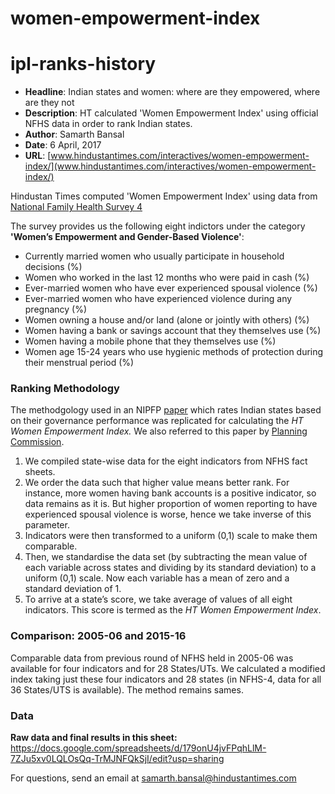 # women-empowerment-index

# ipl-ranks-history
- **Headline**: Indian states and women: where are they empowered, where are they not
- **Description**: HT calculated 'Women Empowerment Index' using official NFHS data in order to rank Indian states.
- **Author**: Samarth Bansal
- **Date**: 6 April, 2017
- **URL**: [www.hindustantimes.com/interactives/women-empowerment-index/](www.hindustantimes.com/interactives/women-empowerment-index/)


Hindustan Times computed 'Women Empowerment Index' using data from [National Family Health Survey 4]

The survey provides us the following eight indictors under the category **'Women’s Empowerment and Gender-Based Violence'**:
    
  - Currently married women who usually participate in household decisions (%)
  - Women who worked in the last 12 months who were paid in cash (%)
  - Ever-married women who have ever experienced spousal violence (%)
  - Ever-married women who have experienced violence during any pregnancy (%)
  - Women owning a house and/or land (alone or jointly with others) (%)
  - Women having a bank or savings account that they themselves use (%)
  - Women having a mobile phone that they themselves use (%)
  - Women age 15-24 years who use hygienic methods of protection during their menstrual period (%)
 
### Ranking Methodology
The methodgology used in an NIPFP [paper] which rates Indian states based on their governance performance was replicated for calculating the *HT Women Empowerment Index.* We also referred to this paper by [Planning Commission].

1. We compiled state-wise data for the eight indicators from NFHS fact sheets. 
2. We order the data such that higher value means better rank. For instance, more women having bank accounts is a positive indicator, so data remains as it is. But higher proportion of women reporting to have experienced spousal violence is worse, hence we take inverse of this parameter. 
3. Indicators were then transformed to a uniform (0,1) scale to make them comparable. 
4. Then, we standardise the data set (by subtracting the mean value of each variable across states and dividing by its standard deviation) to a uniform (0,1) scale. Now each variable has a mean of zero and a standard deviation of 1.
5. To arrive at  a state’s score, we take average of values of all eight indicators. This score is termed as the *HT Women Empowerment Index*.

### Comparison: 2005-06 and 2015-16
Comparable data from previous round of NFHS held in 2005-06 was available for four indicators and for 28 States/UTs. We calculated a modified index taking just these four indicators and 28 states (in NFHS-4, data for all 36 States/UTS is available). The method remains sames. 

### Data

**Raw data and final results in this sheet:** https://docs.google.com/spreadsheets/d/179onU4jvFPqhLlM-7ZJu5xv0LQLOsQq-TrMJNFQkSjI/edit?usp=sharing

For questions, send an email at samarth.bansal@hindustantimes.com


   [National Family Health Survey 4]: <http://rchiips.org/nfhs/factsheet_NFHS-4.shtml>
   [paper]: http://www.nipfp.org.in/media/medialibrary/2016/04/WP_2016_164.pdf
   [Planning Commission]: http://planningcommission.nic.in/reports/articles/article_state.pdf
